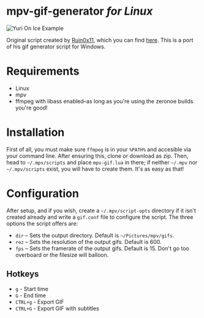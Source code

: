 # mpv-gif-generator *for Linux*

![Yuri On Ice Example](https://i.imgur.com/6wIylNl.gif)

Original script created by [Ruin0x11](https://github.com/Ruin0x11), which you can find [here](https://gist.github.com/Ruin0x11/8fae0a9341b41015935f76f913b28d2a).
This is a port of his gif generator script for Windows.

# Requirements 
- Linux
- mpv
- ffmpeg with libass enabled–as long as you're using the zeronoe builds you're good!
 
# Installation

First of all, you must make sure `ffmpeg` is in your `%PATH%` and accesible via your command line. After ensuring this, clone or download as zip. Then, head to `~/.mpv/scripts` and place `mpv-gif.lua` in there; if neither `~/.mpv` nor `~/.mpv/scripts` exist, you will have to create them. It's as easy as that!

# Configuration

After setup, and if you wish, create a `~/.mpv/script-opts` directory if it isn't created already and write a `gif.conf` file to configure the script. The three options the script offers are:

* `dir` – Sets the output directory. Default is `~/Pictures/mpv/gifs`.
* `rez` – Sets the resolution of the output gifs. Default is 600.
* `fps` – Sets the framerate of the output gifs. Default is 15. Don't go too overboard or the filesize will balloon.
 
## Hotkeys

* `g` - Start time
* `G` - End time
* `CTRL+g` - Export GIF
* `CTRL+G` - Export GIF with subtitles
